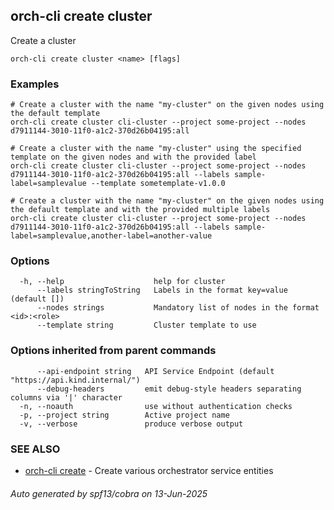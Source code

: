 ## orch-cli create cluster

Create a cluster

```
orch-cli create cluster <name> [flags]
```

### Examples

```
# Create a cluster with the name "my-cluster" on the given nodes using the default template
orch-cli create cluster cli-cluster --project some-project --nodes d7911144-3010-11f0-a1c2-370d26b04195:all

# Create a cluster with the name "my-cluster" using the specified template on the given nodes and with the provided label
orch-cli create cluster cli-cluster --project some-project --nodes d7911144-3010-11f0-a1c2-370d26b04195:all --labels sample-label=samplevalue --template sometemplate-v1.0.0

# Create a cluster with the name "my-cluster" on the given nodes using the default template and with the provided multiple labels
orch-cli create cluster cli-cluster --project some-project --nodes d7911144-3010-11f0-a1c2-370d26b04195:all --labels sample-label=samplevalue,another-label=another-value
```

### Options

```
  -h, --help                    help for cluster
      --labels stringToString   Labels in the format key=value (default [])
      --nodes strings           Mandatory list of nodes in the format <id>:<role>
      --template string         Cluster template to use
```

### Options inherited from parent commands

```
      --api-endpoint string   API Service Endpoint (default "https://api.kind.internal/")
      --debug-headers         emit debug-style headers separating columns via '|' character
  -n, --noauth                use without authentication checks
  -p, --project string        Active project name
  -v, --verbose               produce verbose output
```

### SEE ALSO

* [orch-cli create](orch-cli_create.md)	 - Create various orchestrator service entities

###### Auto generated by spf13/cobra on 13-Jun-2025
